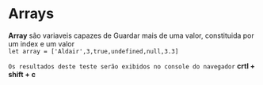 # Arrays

**Array** são variaveis capazes de Guardar mais de uma valor, constituida por um index e um valor 
<br>
`let array = ['Aldair',3,true,undefined,null,3.3]`

`Os resultados deste teste serão exibidos no console do navegador` **crtl + shift + c** 
